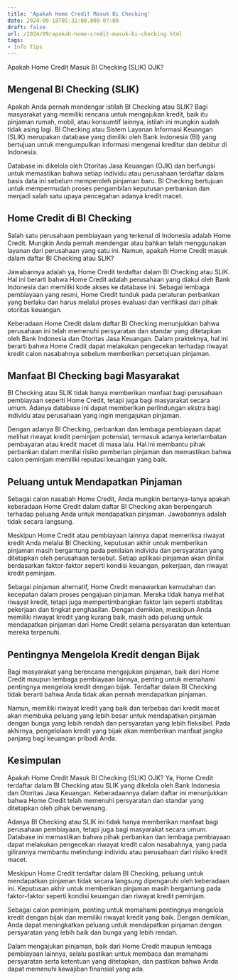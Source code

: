 ```yaml
---
title: 'Apakah Home Credit Masuk Bi Checking'
date: 2024-09-18T05:32:00.000-07:00
draft: false
url: /2024/09/apakah-home-credit-masuk-bi-checking.html
tags: 
- Info Tips
---
```


Apakah Home Credit Masuk BI Checking (SLIK) OJK?

Mengenal BI Checking (SLIK)
---------------------------

  

Apakah Anda pernah mendengar istilah BI Checking atau SLIK? Bagi masyarakat yang memiliki rencana untuk mengajukan kredit, baik itu pinjaman rumah, mobil, atau konsumtif lainnya, istilah ini mungkin sudah tidak asing lagi. BI Checking atau Sistem Layanan Informasi Keuangan (SLIK) merupakan database yang dimiliki oleh Bank Indonesia (BI) yang bertujuan untuk mengumpulkan informasi mengenai kreditur dan debitur di Indonesia.

Database ini dikelola oleh Otoritas Jasa Keuangan (OJK) dan berfungsi untuk memastikan bahwa setiap individu atau perusahaan terdaftar dalam basis data ini sebelum memperoleh pinjaman baru. BI Checking bertujuan untuk mempermudah proses pengambilan keputusan perbankan dan menjadi salah satu upaya pencegahan adanya kredit macet.

Home Credit di BI Checking
--------------------------

  

Salah satu perusahaan pembiayaan yang terkenal di Indonesia adalah Home Credit. Mungkin Anda pernah mendengar atau bahkan telah menggunakan layanan dari perusahaan yang satu ini. Namun, apakah Home Credit masuk dalam daftar BI Checking atau SLIK?

Jawabannya adalah ya, Home Credit terdaftar dalam BI Checking atau SLIK. Hal ini berarti bahwa Home Credit adalah perusahaan yang diakui oleh Bank Indonesia dan memiliki kode akses ke database ini. Sebagai lembaga pembiayaan yang resmi, Home Credit tunduk pada peraturan perbankan yang berlaku dan harus melalui proses evaluasi dan verifikasi dari pihak otoritas keuangan.

Keberadaan Home Credit dalam daftar BI Checking menunjukkan bahwa perusahaan ini telah memenuhi persyaratan dan standar yang ditetapkan oleh Bank Indonesia dan Otoritas Jasa Keuangan. Dalam prakteknya, hal ini berarti bahwa Home Credit dapat melakukan pengecekan terhadap riwayat kredit calon nasabahnya sebelum memberikan persetujuan pinjaman.

Manfaat BI Checking bagi Masyarakat
-----------------------------------

BI Checking atau SLIK tidak hanya memberikan manfaat bagi perusahaan pembiayaan seperti Home Credit, tetapi juga bagi masyarakat secara umum. Adanya database ini dapat memberikan perlindungan ekstra bagi individu atau perusahaan yang ingin mengajukan pinjaman.

Dengan adanya BI Checking, perbankan dan lembaga pembiayaan dapat melihat riwayat kredit peminjam potensial, termasuk adanya keterlambatan pembayaran atau kredit macet di masa lalu. Hal ini membantu pihak perbankan dalam menilai risiko pemberian pinjaman dan memastikan bahwa calon peminjam memiliki reputasi keuangan yang baik.

Peluang untuk Mendapatkan Pinjaman
----------------------------------

Sebagai calon nasabah Home Credit, Anda mungkin bertanya-tanya apakah keberadaan Home Credit dalam daftar BI Checking akan berpengaruh terhadap peluang Anda untuk mendapatkan pinjaman. Jawabannya adalah tidak secara langsung.

Meskipun Home Credit atau pembiayaan lainnya dapat memeriksa riwayat kredit Anda melalui BI Checking, keputusan akhir untuk memberikan pinjaman masih bergantung pada penilaian individu dan persyaratan yang ditetapkan oleh perusahaan tersebut. Setiap aplikasi pinjaman akan dinilai berdasarkan faktor-faktor seperti kondisi keuangan, pekerjaan, dan riwayat kredit peminjam.

Sebagai pinjaman alternatif, Home Credit menawarkan kemudahan dan kecepatan dalam proses pengajuan pinjaman. Mereka tidak hanya melihat riwayat kredit, tetapi juga mempertimbangkan faktor lain seperti stabilitas pekerjaan dan tingkat penghasilan. Dengan demikian, meskipun Anda memiliki riwayat kredit yang kurang baik, masih ada peluang untuk mendapatkan pinjaman dari Home Credit selama persyaratan dan ketentuan mereka terpenuhi.

Pentingnya Mengelola Kredit dengan Bijak
----------------------------------------

Bagi masyarakat yang berencana mengajukan pinjaman, baik dari Home Credit maupun lembaga pembiayaan lainnya, penting untuk memahami pentingnya mengelola kredit dengan bijak. Terdaftar dalam BI Checking tidak berarti bahwa Anda tidak akan pernah mendapatkan pinjaman.

Namun, memiliki riwayat kredit yang baik dan terbebas dari kredit macet akan membuka peluang yang lebih besar untuk mendapatkan pinjaman dengan bunga yang lebih rendah dan persyaratan yang lebih fleksibel. Pada akhirnya, pengelolaan kredit yang bijak akan memberikan manfaat jangka panjang bagi keuangan pribadi Anda.

Kesimpulan
----------

Apakah Home Credit Masuk BI Checking (SLIK) OJK? Ya, Home Credit terdaftar dalam BI Checking atau SLIK yang dikelola oleh Bank Indonesia dan Otoritas Jasa Keuangan. Keberadaannya dalam daftar ini menunjukkan bahwa Home Credit telah memenuhi persyaratan dan standar yang ditetapkan oleh pihak berwenang.

Adanya BI Checking atau SLIK ini tidak hanya memberikan manfaat bagi perusahaan pembiayaan, tetapi juga bagi masyarakat secara umum. Database ini memastikan bahwa pihak perbankan dan lembaga pembiayaan dapat melakukan pengecekan riwayat kredit calon nasabahnya, yang pada gilirannya membantu melindungi individu atau perusahaan dari risiko kredit macet.

Meskipun Home Credit terdaftar dalam BI Checking, peluang untuk mendapatkan pinjaman tidak secara langsung dipengaruhi oleh keberadaan ini. Keputusan akhir untuk memberikan pinjaman masih bergantung pada faktor-faktor seperti kondisi keuangan dan riwayat kredit peminjam.

Sebagai calon peminjam, penting untuk memahami pentingnya mengelola kredit dengan bijak dan memiliki riwayat kredit yang baik. Dengan demikian, Anda dapat meningkatkan peluang untuk mendapatkan pinjaman dengan persyaratan yang lebih baik dan bunga yang lebih rendah.

Dalam mengajukan pinjaman, baik dari Home Credit maupun lembaga pembiayaan lainnya, selalu pastikan untuk membaca dan memahami persyaratan serta ketentuan yang ditetapkan, dan pastikan bahwa Anda dapat memenuhi kewajiban finansial yang ada.